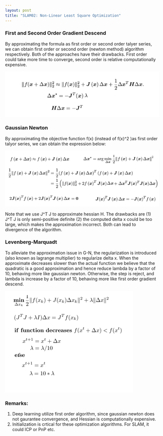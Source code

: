 ```yaml
---
layout: post
title: "SLAM02: Non-Linear Least Square Optimization"
---
```


### First and Second Order Gradient Descend

By approximating the formula as first order or second order talyer series, we can obtain first order or second order (newton method) algorithm respectively. Both of the approaches have their drawbacks. First order could take more time to converge, second order is relative computationally expensive.

<img src="/assets/img/posts/SLAM_03.png" alt="conversion" class="responsive"/>

### Gaussian Newton
By approximating the objective function f(x) (instead of f(x)^2 )as first order talyor series, we can obtain the expression below:

<img src="/assets/img/posts/SLAM_04.png" alt="conversion" class="responsive"/>

Note that we use J^T J to approximate hessian H. The drawbacks are (1) J^T J is only semi-positive definite (2) the computed delta x could be too large, which makes the approximation incorrect. Both can lead to divergence of the algorithm.

### Levenberg-Marquadt
To alleviate the approximation issue in G-N, the regularization is introduced (also known as lagrange multiplier) to regularize delta x. When the approximate decreases slower than the actual function we believe that the quadratic is a good approximation and hence reduce lambda by a factor of 10, behaving more like gaussian newton. Otherwise, the step is reject, and lambda is increase by a factor of 10, behaving more like first order gradient descend.

<img src="/assets/img/posts/SLAM_05.png" alt="conversion" class="responsive"/>

### Remarks:
1. Deep learning utilize first order algorithm, since gaussian newton does not gaurantee convergence, and Hessian is computationally expensive. 
2. Initialization is crtical for these optimization algorithms. For SLAM, it could ICP or PnP etc.
